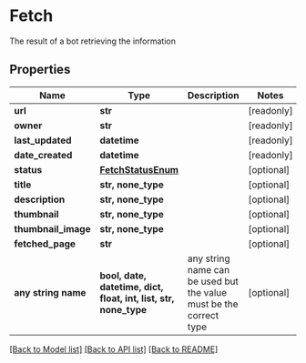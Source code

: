 # Fetch

The result of a bot retrieving the information

## Properties
Name | Type | Description | Notes
------------ | ------------- | ------------- | -------------
**url** | **str** |  | [readonly] 
**owner** | **str** |  | [readonly] 
**last_updated** | **datetime** |  | [readonly] 
**date_created** | **datetime** |  | [readonly] 
**status** | [**FetchStatusEnum**](FetchStatusEnum.md) |  | [optional] 
**title** | **str, none_type** |  | [optional] 
**description** | **str, none_type** |  | [optional] 
**thumbnail** | **str, none_type** |  | [optional] 
**thumbnail_image** | **str, none_type** |  | [optional] 
**fetched_page** | **str** |  | [optional] 
**any string name** | **bool, date, datetime, dict, float, int, list, str, none_type** | any string name can be used but the value must be the correct type | [optional]

[[Back to Model list]](../README.md#documentation-for-models) [[Back to API list]](../README.md#documentation-for-api-endpoints) [[Back to README]](../README.md)


